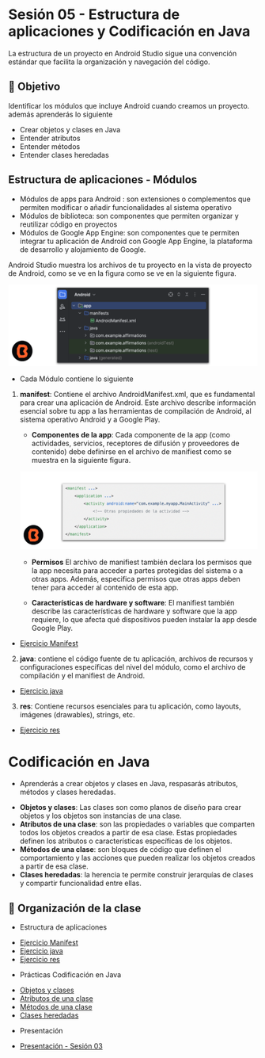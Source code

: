 # Sesión 05 - Estructura de aplicaciones y Codificación en Java

La estructura de un proyecto en Android Studio sigue una convención estándar que facilita la organización y navegación del código.

## 🎯 Objetivo

Identificar los módulos que incluye Android cuando creamos un proyecto. además aprenderás lo siguiente

* Crear objetos y clases en Java
* Entender atributos
* Entender métodos
* Entender clases heredadas

## Estructura de aplicaciones - Módulos

* Módulos de apps para Android : son extensiones o complementos que permiten modificar o añadir funcionalidades al sistema operativo
* Módulos de biblioteca: son componentes que permiten organizar y reutilizar código en proyectos
* Módulos de Google App Engine: son componentes que te permiten integrar tu aplicación de Android con Google App Engine, la plataforma de desarrollo y alojamiento de Google.

Android Studio muestra los archivos de tu proyecto en la vista de proyecto de Android, como se ve en la figura como se ve en la siguiente figura.

![Módulos Android Studio](img/01.png)

* Cada Módulo contiene lo siguiente

1. **manifest**: Contiene el archivo AndroidManifest.xml, que es fundamental para crear una aplicación de Android. Este archivo describe información esencial sobre tu app a las herramientas de compilación de Android, al sistema operativo Android y a Google Play.
    * **Componentes de la app**: Cada componente de la app (como actividades, servicios, receptores de difusión y proveedores de contenido) debe definirse en el archivo de manifiest como se muestra en la siguiente figura.

    ![Módulos Android Studio](img/02.png)

    * **Permisos** El archivo de manifiest también declara los permisos que la app necesita para acceder a partes protegidas del sistema o a otras apps. Además, especifica permisos que otras apps deben tener para acceder al contenido de esta app.

    * **Características de hardware y software**: El manifiest también describe las características de hardware y software que la app requiere, lo que afecta qué dispositivos pueden instalar la app desde Google Play.
- [Ejercicio Manifest](ejercicio-manifest/README.md)

2. **java**: contiene el código fuente de tu aplicación, archivos de recursos y configuraciones específicas del nivel del módulo, como el archivo de compilación y el manifiest de Android.
- [Ejercicio java](ejercicio-java/README.md)
3. **res**: Contiene recursos esenciales para tu aplicación, como layouts, imágenes (drawables), strings, etc.

- [Ejercicio res](ejercicio-res/README.md)

# Codificación en Java

* Aprenderás a crear objetos y clases en Java, respasarás atributos, métodos y clases heredadas.

- **Objetos y clases**: Las clases son como planos de diseño para crear objetos y los objetos son instancias de una clase.
- **Atributos de una clase**: son las propiedades o variables que comparten todos los objetos creados a partir de esa clase. Estas propiedades definen los atributos o características específicas de los objetos.
- **Métodos de una clase**: son bloques de código que definen el comportamiento y las acciones que pueden realizar los objetos creados a partir de esa clase.
- **Clases heredadas**: la herencia te permite construir jerarquías de clases y compartir funcionalidad entre ellas.




## 📝 Organización de la clase

* Estructura de aplicaciones
- [Ejercicio Manifest](ejercicio-manifest/README.md)
- [Ejercicio java](ejercicio-java/README.md)
- [Ejercicio res](ejercicio-res/README.md)
* Prácticas Codificación en Java
- [Objetos y clases](practica-objetos-clases/README.md)
- [Atributos de una clase](practica-atributos/README.md/README.md)
- [Métodos de una clase](practica-metodos/README.md)
- [Clases heredadas](practica-clases-heredadas/README.md)
* Presentación
- [Presentación - Sesión 03](presentacion/Sesion-05.pptx)